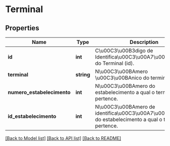 # Terminal

## Properties
Name | Type | Description | Notes
------------ | ------------- | ------------- | -------------
**id** | **int** | C\u00C3\u00B3digo de Identifica\u00C3\u00A7\u00C3\u00A3o do Terminal (id). | [optional] 
**terminal** | **string** | N\u00C3\u00BAmero \u00C3\u00BAnico do terminal. | [optional] 
**numero_estabelecimento** | **int** | N\u00C3\u00BAmero do estabelecimento a qual o terminal pertence. | [optional] 
**id_estabelecimento** | **int** | N\u00C3\u00BAmero de identifica\u00C3\u00A7\u00C3\u00A3o do estabelecimento a qual o terminal pertence. | [optional] 

[[Back to Model list]](../README.md#documentation-for-models) [[Back to API list]](../README.md#documentation-for-api-endpoints) [[Back to README]](../README.md)


